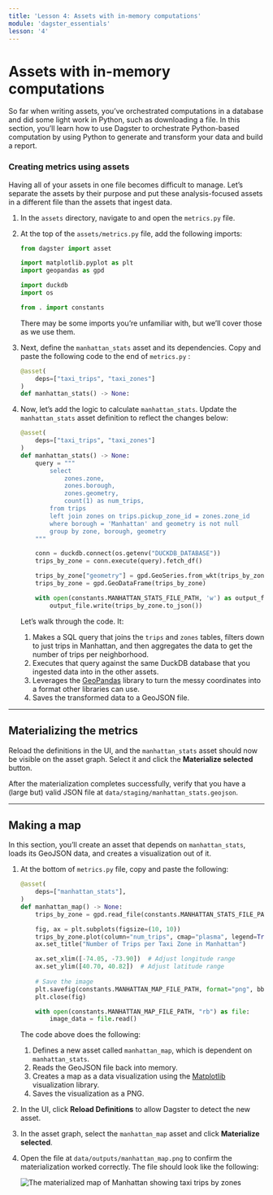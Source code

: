 ```yaml
---
title: 'Lesson 4: Assets with in-memory computations'
module: 'dagster_essentials'
lesson: '4'
---
```


# Assets with in-memory computations

So far when writing assets, you’ve orchestrated computations in a database and did some light work in Python, such as downloading a file. In this section, you’ll learn how to use Dagster to orchestrate Python-based computation by using Python to generate and transform your data and build a report.

### Creating metrics using assets

Having all of your assets in one file becomes difficult to manage. Let’s separate the assets by their purpose and put these analysis-focused assets in a different file than the assets that ingest data.

1. In the `assets` directory, navigate to and open the `metrics.py` file.

2. At the top of the `assets/metrics.py` file, add the following imports:

   ```python
   from dagster import asset

   import matplotlib.pyplot as plt
   import geopandas as gpd

   import duckdb
   import os

   from . import constants
   ```

   There may be some imports you’re unfamiliar with, but we’ll cover those as we use them.

3. Next, define the `manhattan_stats` asset and its dependencies. Copy and paste the following code to the end of `metrics.py` :

   ```python
   @asset(
       deps=["taxi_trips", "taxi_zones"]
   )
   def manhattan_stats() -> None:
   ```

4. Now, let’s add the logic to calculate `manhattan_stats`. Update the `manhattan_stats` asset definition to reflect the changes below:

   ```python
   @asset(
       deps=["taxi_trips", "taxi_zones"]
   )
   def manhattan_stats() -> None:
       query = """
           select
               zones.zone,
               zones.borough,
               zones.geometry,
               count(1) as num_trips,
           from trips
           left join zones on trips.pickup_zone_id = zones.zone_id
           where borough = 'Manhattan' and geometry is not null
           group by zone, borough, geometry
       """

       conn = duckdb.connect(os.getenv("DUCKDB_DATABASE"))
       trips_by_zone = conn.execute(query).fetch_df()

       trips_by_zone["geometry"] = gpd.GeoSeries.from_wkt(trips_by_zone["geometry"])
       trips_by_zone = gpd.GeoDataFrame(trips_by_zone)

       with open(constants.MANHATTAN_STATS_FILE_PATH, 'w') as output_file:
           output_file.write(trips_by_zone.to_json())
   ```

   Let’s walk through the code. It:

   1. Makes a SQL query that joins the `trips` and `zones` tables, filters down to just trips in Manhattan, and then aggregates the data to get the number of trips per neighborhood.
   2. Executes that query against the same DuckDB database that you ingested data into in the other assets.
   3. Leverages the [GeoPandas](https://geopandas.org/en/stable/) library to turn the messy coordinates into a format other libraries can use.
   4. Saves the transformed data to a GeoJSON file.

---

## Materializing the metrics

Reload the definitions in the UI, and the `manhattan_stats` asset should now be visible on the asset graph. Select it and click the **Materialize selected** button.

After the materialization completes successfully, verify that you have a (large but) valid JSON file at `data/staging/manhattan_stats.geojson`.

---

## Making a map

In this section, you’ll create an asset that depends on `manhattan_stats`, loads its GeoJSON data, and creates a visualization out of it.

1. At the bottom of `metrics.py` file, copy and paste the following:

   ```python
   @asset(
       deps=["manhattan_stats"],
   )
   def manhattan_map() -> None:
       trips_by_zone = gpd.read_file(constants.MANHATTAN_STATS_FILE_PATH)

       fig, ax = plt.subplots(figsize=(10, 10))
       trips_by_zone.plot(column="num_trips", cmap="plasma", legend=True, ax=ax, edgecolor="black")
       ax.set_title("Number of Trips per Taxi Zone in Manhattan")

       ax.set_xlim([-74.05, -73.90])  # Adjust longitude range
       ax.set_ylim([40.70, 40.82])  # Adjust latitude range
       
       # Save the image
       plt.savefig(constants.MANHATTAN_MAP_FILE_PATH, format="png", bbox_inches="tight")
       plt.close(fig)

       with open(constants.MANHATTAN_MAP_FILE_PATH, "rb") as file:
           image_data = file.read()
   ```

   The code above does the following:

   1. Defines a new asset called `manhattan_map`, which is dependent on `manhattan_stats`.
   2. Reads the GeoJSON file back into memory.
   3. Creates a map as a data visualization using the [Matplotlib](https://matplotlib.org/) visualization library.
   4. Saves the visualization as a PNG.

2. In the UI, click **Reload Definitions** to allow Dagster to detect the new asset.

3. In the asset graph, select the `manhattan_map` asset and click **Materialize selected**.

4. Open the file at `data/outputs/manhattan_map.png` to confirm the materialization worked correctly. The file should look like the following:

   ![The materialized map of Manhattan showing taxi trips by zones](/images/dagster-essentials/lesson-4/materialized-map.png)
